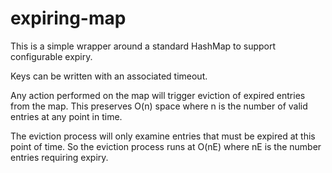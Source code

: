 # expiring-map

This is a simple wrapper around a standard HashMap to support configurable expiry. 

Keys can be written with an associated timeout. 

Any action performed on the map will trigger eviction of expired entries from the map. This preserves O(n) space 
where n is the number of valid entries at any point in time. 

The eviction process will only examine entries that must be expired at this point of time.
So the eviction process runs at O(nE) where nE is the number entries requiring expiry. 

